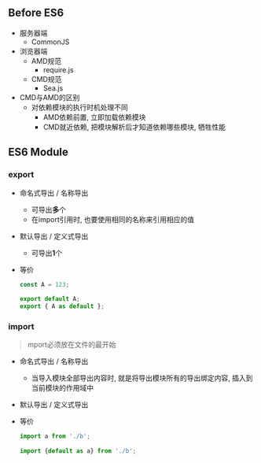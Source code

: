 ## Before ES6

- 服务器端
  - CommonJS
- 浏览器端
  - AMD规范
    - require.js
  - CMD规范
    - Sea.js
- CMD与AMD的区别
  - 对依赖模块的执行时机处理不同
    - AMD依赖前置, 立即加载依赖模块
    - CMD就近依赖, 把模块解析后才知道依赖哪些模块, 牺牲性能

## ES6 Module

### export

- 命名式导出 / 名称导出

  - 可导出**多**个
  - 在import引用时, 也要使用相同的名称来引用相应的值 

- 默认导出 / 定义式导出

  - 可导出**1**个

- 等价

  ```javascript
  const A = 123;
   
  export default A;
  export { A as default };
  ```

### import

> mport必须放在文件的最开始 

- 命名式导出 / 名称导出

  - 当导入模块全部导出内容时, 就是将导出模块所有的导出绑定内容, 插入到当前模块的作用域中 

- 默认导出 / 定义式导出

- 等价

  ```javascript
  import a from './b';
   
  import {default as a} from './b';
  ```